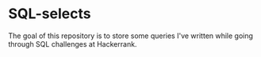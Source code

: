 # SQL-selects

The goal of this repository is to store
some queries I've written while going
through SQL challenges at Hackerrank.